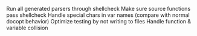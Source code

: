 Run all generated parsers through shellcheck
Make sure source functions pass shellcheck
Handle special chars in var names (compare with normal docopt behavior)
Optimize testing by not writing to files
Handle function & variable collision
